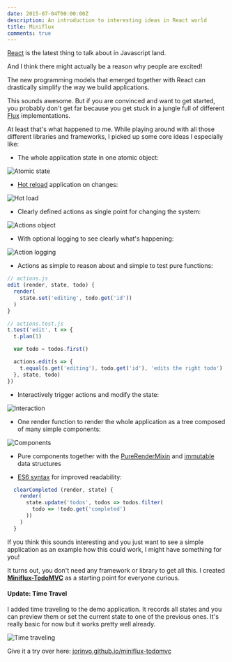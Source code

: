 ```yaml
---
date: 2015-07-04T00:00:00Z
description: An introduction to interesting ideas in React world
title: Miniflux
comments: true
---
```


[React][react] is the latest thing to talk about in Javascript land.

And I think there might actually be a reason why people are excited!

The new programming models that emerged together with React can drastically simplify
the way we build applications.

This sounds awesome. But if you are convinced and want to get started,
you probably don't get far because you get stuck in a jungle full of different [Flux][flux] implementations.

At least that's what happened to me.
While playing around with all those different libraries and frameworks,
I picked up some core ideas I especially like:

- The whole application state in one atomic object:

![Atomic state](../images/miniflux/state.png)


- [Hot reload][hotload] application on changes:

![Hot load](../images/miniflux/hotload.gif)


- Clearly defined actions as single point for changing the system:

![Actions object](../images/miniflux/actions.png)


- With optional logging to see clearly what's happening:

![Action logging](../images/miniflux/action-log.png)


- Actions as simple to reason about and simple to test pure functions:

```js
// actions.js
edit (render, state, todo) {
  render(
    state.set('editing', todo.get('id'))
  )
}

// actions.test.js
t.test('edit', t => {
  t.plan(1)

  var todo = todos.first()

  actions.edit(s => {
    t.equal(s.get('editing'), todo.get('id'), 'edits the right todo')
  }, state, todo)
})
```


- Interactively trigger actions and modify the state:

![Interaction](../images/miniflux/interaction.gif)


- One render function to render the whole application as a tree composed of many simple components:

![Components](../images/miniflux/components.png)


- Pure components together with the [PureRenderMixin][pure] and [immutable][immutable] data structures


- [ES6 syntax][es6] for improved readability:

```js
  clearCompleted (render, state) {
    render(
      state.update('todos', todos => todos.filter(
        todo => !todo.get('completed')
      ))
    )
  }
```

If you think this sounds interesting and you just want to see a simple application
as an example how this could work, I might have something for you!

It turns out, you don't need any framework or library to get all this.
I created __[Miniflux-TodoMVC][miniflux]__ as a starting point for everyone curious.


#### Update: Time Travel
I added time traveling to the demo application.
It records all states and you can preview them or set the current state to one of the previous ones.
It's really basic for now but it works pretty well already.

![Time traveling](../images/miniflux/timetravel.gif)

Give it a try over here: [jorinvo.github.io/miniflux-todomvc][gh-pages]



[react]: https://facebook.github.io/react/
[flux]: https://facebook.github.io/flux/
[es6]: https://babeljs.io/
[pure]: https://facebook.github.io/react/docs/pure-render-mixin.html
[hotload]: https://github.com/gaearon/react-hot-loader
[immutable]: https://facebook.github.io/immutable-js/
[miniflux]: https://github.com/jorinvo/miniflux-todomvc
[hn]: https://news.ycombinator.com/item?id=9832956
[gh-pages]: https://jorinvo.github.io/miniflux-todomvc/
